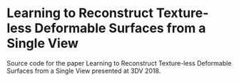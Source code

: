 # Learning to Reconstruct Texture-less Deformable Surfaces from a Single View
Source code for the paper Learning to Reconstruct Texture-less Deformable Surfaces from a Single View presented at 3DV 2018.
